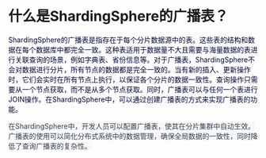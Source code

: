 # 什么是ShardingSphere的广播表？

<font style="color:rgb(5, 7, 59);">ShardingSphere的广播表是指存在于每个分片数据源中的表。这些表的结构和数据在每个数据库中都完全一致。这种表适用于数据量不大且需要与海量数据的表进行关联查询的场景，例如字典表、省份信息等。对于广播表，ShardingSphere不会对数据进行分片，所有节点的数据都是完全一致的。当有新的插入、更新操作时，它们会实时在所有节点上执行，以保证各个分片的数据一致性。查询操作只需要从一个节点获取，而不是从多个节点获取。同时，广播表可以与任何一个表进行JOIN操作。在ShardingSphere中，可以通过创建广播表的方式来实现广播表的功能。</font>

<font style="color:rgb(55, 65, 81);background-color:rgb(247, 247, 248);">在ShardingSphere中，开发人员可以配置广播表，使其在分片集群中自动生效。广播表的使用可以简化分布式系统中的数据管理，确保全局数据的一致性，同时降低了查询广播表的复杂性。</font>


